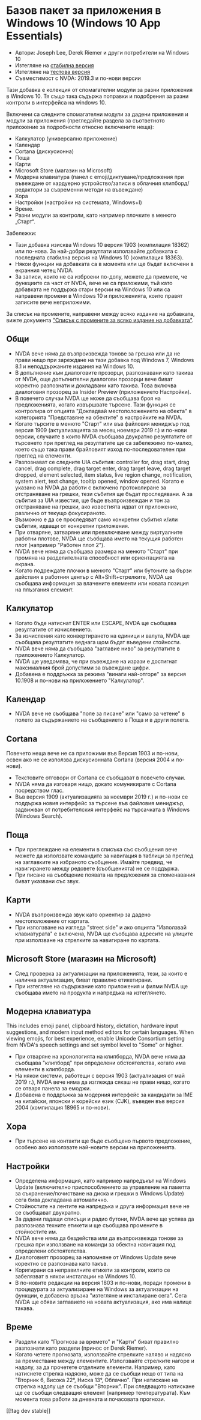 # Базов пакет за приложения в Windows 10 (Windows 10 App Essentials) #

* Автори: Joseph Lee, Derek Riemer и други потребители на Windows 10
* Изтегляне на [стабилна версия][1]
* Изтегляне на [тестова версия][2]
* Съвместимост с NVDA: 2019.3 и по-нови версии

Тази добавка е колекция от спомагателни модули за разни приложения в Windows
10. Тя също така съдържа поправки и подобрения за разни контроли в
интерфейса на windows 10.

Включени са следните спомагателни модули за дадени приложения и модули за
приложения (прегледайте раздела за съответното приложение за подробности
относно включените неща):

* Калкулатор (универсално приложение)
* Календар
* Cortana (дискусионна)
* Поща
* Карти
* Microsoft Store (магазин на Microsoft)
* Модерна клавиатура (панел с emoji/диктуване/предложения при въвеждане от
  хардуерно устройство/записи в облачния клипборд/редактори за съвременни
  методи на въвеждане)
* Хора
* Настройки (настройки на системата, Windows+I)
* Време.
* Разни модули за контроли, като например плочките в менюто „Старт“.

Забележки:

* Тази добавка изисква Windows 10 версия 1903 (компилация 18362) или
  по-нова. За най-добри резултати използвайте добавката с последната
  стабилна версия на Windows 10 (компилация 18363).
* Някои функции на добавката са в момента или ще бъдат включени в екранния
  четец NVDA.
* За записи, които не са изброени по-долу, можете да приемете, че функциите
  са част от NVDA, вече не са приложими, тъй като добавката не поддържа
  стари версии на Windows 10 или са направени промени в Windows 10 и
  приложенията, които правят записите вече неприложими.

За списък на промените, направени между всяко издание на добавката, вижте
документа ["Списък с промените за всяко издание на добавката"][3].

## Общи

* NVDA вече няма да възпроизвежда тонове за грешка или да не прави нищо при
  зареждане на тази добавка под Windows 7, Windows 8.1 и неподдържаните
  издания на Windows 10.
* В допълнение към диалоговите прозорци, разпознавани като такива от NVDA,
  още допълнителни диалогови прозорци вече биват коректно разпознати и
  докладвани като такива. Това включва диалоговия прозорец за Insider
  Preview (приложението Настройки).
* В повечето случаи NVDA ще може да съобщава броя на предложенията, когато
  извършвате търсене. Тази функция се контролира от опцията "Докладвай
  местоположението на обекта" в категорията "Представяне на обектите" в
  настройките на NVDA.
* Когато търсите в менюто "Старт" или във файловия мениджър под версия 1909
  (актуализацията за месец ноември 2019 г.) и по-нови версии, случаите в
  които NVDA съобщава двукратно резултатите от търсенето при преглед на
  резултатите ще са забележимо по-малко, което също така прави брайловият
  изход по-последователен при преглед на елементи.
* Разпознават се следните UIA събития: controller for, drag start, drag
  cancel, drag complete, drag target enter, drag target leave, drag target
  dropped, element selected, item status, live region change, notification,
  system alert, text change, tooltip opened, window opened. Когато е указано
  на NVDA да работи с включено протоколиране за отстраняване на грешки, тези
  събития ще бъдат проследявани. А за събития за UIA известия, ще бъде
  възпроизвеждан и тон за отстраняване на грешки, ако известията идват от
  приложение, различно от текущо фокусираното.
* Възможно е да се проследяват само конкретни събития и/или събития, идващи
  от конкретни приложения.
* При отваряне, затваряне или превключване между виртуалните работни
  плотове, NVDA ще съобщава името на текущия работен плот (например "Работен
  плот 2").
* NVDA вече няма да съобщава размера на менюто "Старт" при промяна на
  разделителната способност или ориентацията на екрана.
* Когато подреждате плочки в менюто "Старт" или бутоните за бързи действия в
  работния център с Alt+Shift+стрелките, NVDA ще съобщава информация за
  влачените елементи или новата позиция на плъзгания елемент.

## Калкулатор

* Когато бъде натиснат ENTER или ESCAPE, NVDA ще съобщава резултатите от
  изчислението.
* За изчисления като конвертирането на единици и валута, NVDA ще съобщава
  резултатите веднага щом бъдат въведени стойности.
* NVDA вече няма да съобщава "заглавие ниво" за резултатите в приложението
  Калкулатор.
* NVDA ще уведомява, че при въвеждане на изрази е достигнат максималния брой
  допустими за въвеждане цифри.
* Добавена е поддръжка за режима "винаги най-отгоре" за версия 10.1908 и
  по-нови на приложението "Калкулатор".

## Календар

* NVDA вече не съобщава "поле за писане" или "само за четене" в полето за
  съдържанието на съобщението в Поща и в други полета.

## Cortana

Повечето неща вече не са приложими във Версия 1903 и по-нови, освен ако не
се използва дискусионната Cortana (версия 2004 и по-нови).

* Текстовите отговори от Cortana се съобщават в повечето случаи.
* NVDA няма да изговаря нищо, докато комуникирате с Cortana посредством
  глас.
* Във версия 1909 (актуализацията за ноември 2019 г.) и по-нови се поддържа
  новия интерфейс за търсене във файловия мениджър, задвижван от
  потребителския интерфейс на търсачката в Windows (Windows Search).

## Поща

* При преглеждане на елементи в списъка със съобщения вече можете да
  използвате командите за навигация в таблици за преглед на заглавките на
  избраното съобщение. Имайте предвид, че навигирането между редовете
  (съобщенията) не се поддържа.
* При писане на съобщение появата на предложения за споменавания биват
  указвани със звук.

## Карти

* NVDA възпроизвежда звук като ориентир за дадено местоположение от картата.
* При използване на изгледа "street side" и ако опцията "Използвай
  клавиатурата" е включена, NVDA ще съобщава адресите на улиците при
  използване на стрелките за навигиране по картата.

## Microsoft Store (магазин на Microsoft)

* След проверка за актуализации на приложенията, тези, за които е налична
  актуализация, биват правилно етикетирани.
* При изтегляне на съдържание като приложения и филми NVDA ще съобщава името
  на продукта и напредъка на изтеглянето.

## Модерна клавиатура

This includes emoji panel, clipboard history, dictation, hardware input
suggestions, and modern input method editors for certain languages. When
viewing emojis, for best experience, enable Unicode Consortium setting from
NVDA's speech settings and set symbol level to "Some" or higher.

* При отваряне на хронологията на клипборда, NVDA вече няма да съобщава
  "клипборд" при определени обстоятелства, когато има елементи в клипборда.
* На някои системи, работещи с версия 1903 (актуализация от май 2019 г.),
  NVDA вече няма да изглежда сякаш не прави нищо, когато се отваря панела за
  емоджи.
* Добавена е поддръжка за модерния интерфейс за кандидати за IME на
  китайски, японски и корейски език (CJK), въведен във версия 2004
  (компилация 18965 и по-нови).

## Хора

* При търсене на контакти ще бъде съобщено първото предложение, особено ако
  използвате най-новите версии на приложенията.

## Настройки

* Определена информация, като например напредъкът на Windows Update
  (включително приспособлението за управление на паметта за
  съхранение/почистване на диска и грешки в Windows Update) сега бива
  докладвана автоматично.
* Стойностите на лентите на напредъка и друга информация вече не се
  съобщават двукратно.
* За дадени падащи списъци и радио бутони, NVDA вече ще успява да разпознава
  техните етикети и ще съобщава промените в стойностите им.
* NVDA вече няма да бездейства или да възпроизвежда тонове за грешка при
  използване на команди за обектна навигация под определени обстоятелства.
* Диалоговият прозорец за напомняне от Windows Update вече коректно се
  разпознава като такъв.
* Коригирани са неправилните етикети за контроли, които се забелязват в
  някои инсталации на Windows 10.
* В по-новите редакции на версия 1803 и по-нови, поради промени в
  процедурата за актуализиране на Windows за актуализации на функции, е
  добавена връзка "изтегляне и инсталиране сега". Сега NVDA ще обяви
  заглавието на новата актуализация, ако има налице такава.

## Време

* Раздели като "Прогноза за времето" и "Карти" биват правилно разпознати
  като раздели (принос от Derek Riemer).
* Когато четете прогнозата, използвайте стрелките наляво и надясно за
  преместване между елементите. Използвайте стрелките нагоре и надолу, за да
  прочетете отделните елементи. Например, като натиснете стрелка надясно,
  може да се съобщи нещо от типа на "Вторник 6, Висока ‎‎22°, Ниска ‎‎13°,
  Облачно". При натискане на стрелка надолу ще се съобщи "Вторник". При
  следващото натискане ще се съобщи следващия елемент (например
  температурата). Към момента това работи за дневната и почасовата прогнози.

[[!tag dev stable]]

[1]: https://addons.nvda-project.org/files/get.php?file=w10

[2]: https://addons.nvda-project.org/files/get.php?file=w10-dev

[3]: https://github.com/josephsl/wintenapps/wiki/w10changelog
